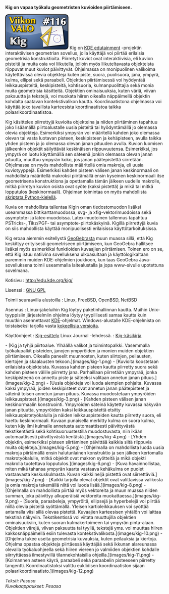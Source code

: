 <!--
Title: Kig
Week: 3x12
Number: 116
Date: 2013/03/17
Pageimage: valo116-kig.png
Tags: Linux,FreeBSD,OpenBSD,NetBSD,Geometria,Matematiikka,Opiskelu,Opetus
-->

**Kig on vapaa työkalu geometristen kuvioiden piirtämiseen.**

![](images/valo116-kig.png "fig:valo116-kig.png") Kig on [KDE
edutainment](http://edu.kde.org/) -projektin interaktiivisen geometrian
sovellus, jolla käyttäjä voi piirtää erilaisia geometrisia
konstruktioita. Piirretyt kuviot ovat interaktiivisia, eli kuvion
pisteitä ja muita osia voi liikutella, jolloin myös liikuteltavasta
objekteista riippuvat muut kuviot päivittyvät. Ohjelmassa on
monipuolinen valikoima käytettävissä olevia objekteja kuten piste,
suora, puolisuora, jana, ympyrä, kulma, ellipsi sekä paraabeli.
Objektien piirtämisessä voi hyödyntää leikkauspisteitä, keskipisteitä,
kohtisuoria, kulmanpuolittajia sekä monia muita geometrisia käsitteitä.
Objektien ominaisuuksia, kuten väriä, viivan paksuutta ja tekstejä, voi
muokata hiiren oikealla näppäimellä objektin kohdalta saatavan
kontekstivalikon kautta. Koordinaatistona ohjelmassa voi käyttää joko
tavallista karteesista koordinaatistoa taikka polaarikoordinaatistoa.

Kig käsittelee piirrettyjä kuvioita objekteina ja niiden piirtäminen
tapahtuu joko lisäämällä piirtoalustalle uusia pisteitä tai
hyödyntämällä jo olemassa olevia objekteja. Esimerkiksi ympyrän voi
määritellä kahden joko olemassa olevan tai vasta luotavan pisteen,
keskipisteen ja kehäpisteen, avulla taikka yhden pisteen ja jo olemassa
olevan janan pituuden avulla. Kuvion luomisen jälkeenkin objektit
säilyttävät keskinäisen riippuvuutensa. Esimerkiksi, jos ympyrä on luotu
käyttämällä sen säteenä jonkin olemassa olevan janan pituutta, muuttuu
ympyrän koko, jos janan päätepistettä siirretään. Ohjelmassa on myös
mahdollista määritellä omia makroja, eli uusia kuviotyyppejä.
Esimerkiksi kahden pisteen välisen janan keskinormaali on mahdollista
määritellä makroksi piirtämällä ensin kyseinen keskinormaali itse
geometrisena konstruktiona ja opettamalla tämän jälkeen uudelle
makrolle, mitkä piirretyn kuvion osista ovat syöte (kaksi pistettä) ja
mikä tai mitkä lopputulos (keskinormaali). Ohjelman toimintaa on myös
mahdollista [skriptata
Python-kielellä](http://edu.kde.org/kig/manual/scripting-api/index.html).

Kuvia on mahdollista tallentaa Kigin oman tiedostomuodon lisäksi
useammassa bittikarttamuodossa, svg- ja xfig-vektorimuodoissa sekä
asymptote- ja latex-muodoissa. Latex-muotoinen tallennus tapahtuu
PSTricks-, Tikz/PGF- tai asymptote-piirtokäskyinä. Kigillä piirrettyjä
kuvia on siis mahdollista käyttää monipuolisesti erilaisissa
käyttötarkoituksissa.

Kig eroaa aiemmin esitellystä [GeoGebrasta](GeoGebra) muun
muassa sillä, että Kig keskittyy erityisesti geometriseen piirtämiseen,
kun GeoGebra hallitsee lisäksi myös esimerkiksi funktioiden kuvaajien
piirtämisen. Toinen ero on se, että Kig istuu natiivina sovelluksena
ulkoasultaan ja käyttölogikaltaan paremmin muiden KDE-ohjelmien
joukkoon, kun taas GeoGebra Java-sovelluksena toimii useammalla
laitealustalla ja jopa www-sivulle upotettuna sovelmana.

Kotisivu
:   <http://edu.kde.org/kig/>

Lisenssi
:   [GNU GPL](GNU_GPL)

Toimii seuraavilla alustoilla
:   Linux, FreeBSD, OpenBSD, NetBSD

Asennus
:   Linux-jakeluihin Kig löytyy paketinhallinnan kautta. Muihin
    Unix-tyyppisiin järjestelmiin ohjelma löytyy tyypillisesti samaa
    kautta kuin muutkin asennettavat [KDE](KDE)-ohjelmat.
    Windows-alustalle KDE-ohjelmista on toistaiseksi tarjolla vasta
    [kokeellisia versioita](http://windows.kde.org/).

Käyttöohjeet
:   [Kig-esittely](http://www.linuxjournal.com/content/teaching-math-kde-interactive-geometry-program)
    Linux Journal -lehdessä.
:   [Kig-käsikirja](http://docs.kde.org/stable/en/kdeedu/kig/kig.pdf)

<div class="psgallery" markdown="1">
-   [Kig ja tyhjä piirtoalue. Ylhäällä valikot ja toimintopalkki.
    Vasemmalla työkalupalkit pisteiden, janojen ympyröiden ja monien
    muiden objektien piirtämiseen. Oikealla paneelit muunnosten, kuten
    siirtojen, peilausten, kiertojen ja skaalausten
    tekoon.](images/kig-1.png)
-   [Kuvioita koostetaan erilaisista objekteista. Kuvassa kahden pisteen
    kautta piirretty suora sekä kahden pisteen välille piirretty jana.
    Parhaillaan piirretään ympyrää, jonka keskipisteenä on annettu piste
    ja säteeksi valitaan annetun janan pituus.](images/kig-2.png)
-   [Uusia objekteja voi luoda aiempien pohjalta. Kuvassa kaksi ympyrää,
    joiden keskipisteet ovat annetun janan päätepisteet ja säteinä
    toisen annetun janan pituus. Kuvassa muodostetaan ympyröiden
    leikkauspisteet.](images/kig-3.png)
-   [Kahden pisteen välisen janan keskinormaalin konstruointi.
    Ympyröiden säteinä käytetty kuvassa näkyvän janan pituutta,
    ympyröiden kaksi leikkauspistettä etsitty leikkauspistetyökalulla ja
    näiden leikkauspisteiden kautta piirretty suora, eli haettu
    keskinormaali. Kuvaan punaisella merkitty kulma on suora kulma,
    kuten käy ilmi kulmalle annetusta automaattisesti päivittyvästä
    tekstikentästä sekä kohtisuoruustestillä muodostuvasta, niin ikään
    automaattisesti päivittyvästä kentästä.](images/kig-4.png)
-   [Yhden objektin, esimerkiksi pisteen siirtäminen päivittää kaikkia
    siitä riippuvia muita objekteja.](images/kig-5.png)
-   [Ohjelmalla on mahdollista luoda uusia makroja piirtämällä ensin
    halutunlainen konstruktio ja sen jälkeen kertomalla makrotyökalulle,
    mitkä objektit ovat makron syötteitä ja mikä objekti makrolla
    tuotettava lopputulos.](images/kig-6.png)
-   [Kuva havainnollistaa, miten mikä tahansa ympyrän kaarta vastaava
    kehäkulma on puolet vastaavasta keskuskulmasta. Kuvan kaikki neljä
    pistettä ovat siirrettäviä.](images/kig-7.png)
-   [Kaikki tarjolla olevat objektit ovat valittavissa valikosta ja omia
    makroja tekemällä niitä voi luoda lisää.](images/kig-8.png)
-   [Ohjelmalla on mahdollista piirtää myös vektoreita ja muun muassa
    niiden summan, joka päivittyy alkuperäisiä vektoreita
    muokattaessa.](images/kig-9.png)
-   [Suoria, paraabeleja, ympyröitä, ellipsejä ja hyperbelejä voi
    piirtää niillä olevia pisteitä syöttämällä. Yleisen
    kartioleikkauksen voi syöttää antamalla viisi sillä olevaa pistettä.
    Kuvaajien karteesisen yhtälön voi laittaa tekstinä näkyviin.
    Tekstikentissä voi viitata muuttujilla objektien ominaisuuksiin,
    kuten suoran kulmakertoimeen tai ympyrän pinta-alaan. Objektien
    värejä, viivan paksuutta tai tyyliä, tekstejä yms. voi muuttaa
    hiiren kakkosnäppäimellä esiin tulevasta
    kontekstivalikosta.](images/kig-10.png)
-   [Ohjelma tukee useita geometrisia kuvauksia, kuten peilauksia ja
    kiertoja. Ohjelma opastaa objekteja piirtäessä käyttäjää sekä
    ikkunan alareunassa olevalla työkaluohjeella sekä hiiren viereen jo
    valmiiden objektien kohdalle siirryttäessä ilmestyvillä
    tilannekohtaisilla ohjeilla.](images/kig-11.png)
-   [Kolmannen asteen käyrä, paraabeli sekä paraabelin pisteeseen
    piirretty tangentti. Koordinaatistoksi valittu euklidisen
    koordinaatiston sijaan polaarikoordinaatisto.](images/kig-12.png)
</div>

*Teksti: Pesasa* <br />
*Kuvakaappaukset: Pesasa*

